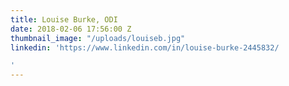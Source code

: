 ```yaml
---
title: Louise Burke, ODI
date: 2018-02-06 17:56:00 Z
thumbnail_image: "/uploads/louiseb.jpg"
linkedin: 'https://www.linkedin.com/in/louise-burke-2445832/

'
---
```



